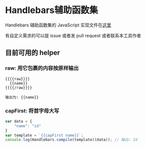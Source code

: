 # Handlebars辅助函数集

Handlebars 辅助函数集的 JavaScript 实现文件在[这里](../lib/nei/handlebars.util.js)

有自定义需求的可以提 issue 或者发 pull request 或者联系本工具作者

## 目前可用的 helper

### raw: 用它包裹的内容按原样输出

```text
{{{{raw}}}}
  {{name}}
{{{{/raw}}}}

输出为: {{name}}
```

### capFirst: 将首字母大写

```js
var data = {
    "name": "id"
}
var template = `{{capFirst name}}`;
console.log(Handlebars.compile(template)(data)); // 输出: Id
```
